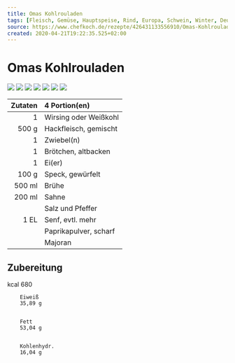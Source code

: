 ```yaml
---
title: Omas Kohlrouladen
tags: [Fleisch, Gemüse, Hauptspeise, Rind, Europa, Schwein, Winter, Deutschland, Schmoren, Herbst, Gluten, Lactose, ketogen, Low Carb]
source: https://www.chefkoch.de/rezepte/426431133556910/Omas-Kohlrouladen.html
created: 2020-04-21T19:22:35.525+02:00
---
```


# Omas Kohlrouladen

![](https://img.chefkoch-cdn.de/rezepte/426431133556910/bilder/951617/crop-360x240/omas-kohlrouladen.jpg) ![](https://img.chefkoch-cdn.de/rezepte/426431133556910/bilder/777558/crop-360x240/omas-kohlrouladen.jpg) ![](https://img.chefkoch-cdn.de/rezepte/426431133556910/bilder/1211801/crop-360x240/omas-kohlrouladen.jpg) ![](https://img.chefkoch-cdn.de/rezepte/426431133556910/bilder/1237257/crop-360x240/omas-kohlrouladen.jpg) ![](https://img.chefkoch-cdn.de/rezepte/426431133556910/bilder/682050/crop-360x240/omas-kohlrouladen.jpg) ![](https://img.chefkoch-cdn.de/rezepte/426431133556910/bilder/520607/crop-360x240/omas-kohlrouladen.jpg) ![](https://img.chefkoch-cdn.de/rezepte/426431133556910/bilder/1253827/crop-360x240/omas-kohlrouladen.jpg)

| **Zutaten** | 4 Portion(en)         |
| ----------: | :-------------------- |
|           1 | Wirsing oder Weißkohl |
|       500 g | Hackfleisch, gemischt |
|           1 | Zwiebel(n)            |
|           1 | Brötchen, altbacken   |
|           1 | Ei(er)                |
|       100 g | Speck, gewürfelt      |
|      500 ml | Brühe                 |
|      200 ml | Sahne                 |
|             | Salz und Pfeffer      |
|        1 EL | Senf, evtl. mehr      |
|             | Paprikapulver, scharf |
|             | Majoran               |

## Zubereitung

kcal
        680
    
    
        Eiweiß
        35,89 g
    
    
        Fett
        53,04 g
    
    
        Kohlenhydr.
        16,04 g